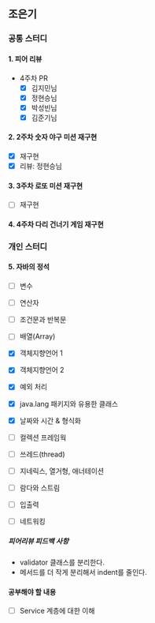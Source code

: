 ## 조은기

### 공통 스터디

#### 1. 피어 리뷰
- 4주차 PR
  - [x] 김지민님
  - [x] 정현승님
  - [x] 박성빈님
  - [x] 김준기님
 
#### 2. 2주차 숫자 야구 미션 재구현
- [x] 재구현
- [x] 리뷰: 정현승님

#### 3. 3주차 로또 미션 재구현
- [ ] 재구현
#### 4. 4주차 다리 건너기 게임 재구현

### 개인 스터디

#### 5. 자바의 정석 
- [ ] 변수
- [ ] 연산자
- [ ] 조건문과 반복문
- [ ] 배열(Array)
- [x] 객체지향언어 1
- [x] 객체지향언어 2
- [x] 예외 처리
- [x] java.lang 패키지와 유용한 클래스
- [x] 날짜와 시간 & 형식화
- [ ] 컬렉션 프레임웍
- [ ] 쓰레드(thread)
- [ ] 지네릭스, 열거형, 애너테이션
- [ ] 람다와 스트림
- [ ] 입출력
- [ ] 네트워킹


##### 피어리뷰 피드백 사항
- validator 클래스를 분리한다.
- 메서드를 더 작게 분리해서 indent를 줄인다.

#### 공부해야 할 내용
- [ ] Service 계층에 대한 이해

